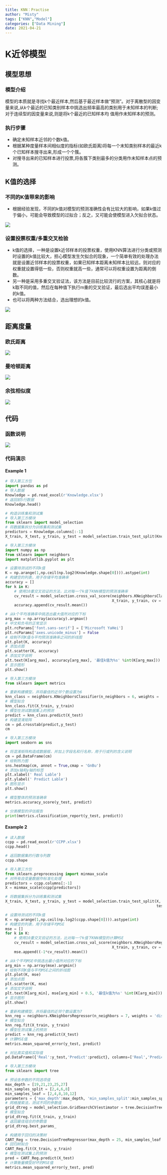 ```yaml
---
title: KNN：Practise
author: "Misty"
tags: ["KNN","Model"]
categories: ["Data Mining"]
date: 2021-04-21
---
```


# K近邻模型

## 模型思想

### 模型介绍

模型的本质就是寻找k个最近样本,然后基于最近样本做“预测”。对于离散型的因变量来说,从k个最近的已知类别样本中挑选出频率最高的类别用于未知样本的判断;对于连续型的因变量来说,则是将k个最近的已知样本均 值用作未知样本的预测。

### 执行步骤

* 确定未知样本近邻的个数k值。
* 根据某种度量样本间相似度的指标(如欧氏距离)将每一个末知类别样本的最近k个已知样本搜寻出来,形成一个个簇。
* 对搜寻出来的已知样本进行投票,将各簇下类别最多的分类用作未知样本点的预测。

## K值的选择

### 不同的K值带来的影响

* 根据经验发现，不同的k值对模型的预测准确性会有比较大的影响，如果k值过于偏小，可能会导致模型的过拟合；反之，又可能会使模型进入欠拟合状态。

![](https://raw.githubusercontent.com/M1styDay/image_hosting/master/hugo_images/20210422171643.png)

### 设置投票权重/多重交叉检验

* k值的选择，一种是设置k近邻样本的投票权重，使用KNN算法进行分类或预测时设置的k值比较大，担心模型发生欠拟合的现象，一个简单有效的处理办法就是设置近邻样本的投票权重，如果已知样本距离未知样本比较远，则对应的权重就设置得低一些，否则权重就高一些，通常可以将权重设置为距离的倒数。
* 另一种是采用多重交叉验证法，该方法是目前比较流行的方案，其核心就是将k取不同的值，然后在每种值下执行m重的交叉验证，最后选出平均误差最小的k值。
* 也可以将两种方法结合，选出理想的k值。

![](https://raw.githubusercontent.com/M1styDay/image_hosting/master/hugo_images/20210422172152.png)

## 距离度量

### 欧氏距离

![](https://raw.githubusercontent.com/M1styDay/image_hosting/master/hugo_images/20210422172330.png)

### 曼哈顿距离

![](https://raw.githubusercontent.com/M1styDay/image_hosting/master/hugo_images/20210422172346.png)

### 余弦相似度

![](https://raw.githubusercontent.com/M1styDay/image_hosting/master/hugo_images/20210422172404.png)

## 代码

### 函数说明

![](https://raw.githubusercontent.com/M1styDay/image_hosting/master/hugo_images/20210422172437.png)

### 代码演示

#### Example 1

```python
# 导入第三方包
import pandas as pd
# 导入数据
Knowledge = pd.read_excel(r'Knowledge.xlsx')
# 返回前5行数据
Knowledge.head()
```


```python
# 构造训练集和测试集
# 导入第三方模块
from sklearn import model_selection
# 将数据集拆分为训练集和测试集
predictors = Knowledge.columns[:-1]
X_train, X_test, y_train, y_test = model_selection.train_test_split(Knowledge[predictors], Knowledge.UNS, test_size = 0.25, random_state = 1234)
```


```python
# 导入第三方模块
import numpy as np
from sklearn import neighbors
import matplotlib.pyplot as plt

# 设置待测试的不同k值
K = np.arange(1,np.ceil(np.log2(Knowledge.shape[0]))).astype(int)
# 构建空的列表，用于存储平均准确率
accuracy = []
for k in K:
    # 使用10重交叉验证的方法，比对每一个k值下KNN模型的预测准确率
    cv_result = model_selection.cross_val_score(neighbors.KNeighborsClassifier(n_neighbors = k, weights = 'distance'), 
                                                X_train, y_train, cv = 10, scoring='accuracy')
    accuracy.append(cv_result.mean())

# 从k个平均准确率中挑选出最大值所对应的下标    
arg_max = np.array(accuracy).argmax()
# 中文和负号的正常显示
plt.rcParams['font.sans-serif'] = ['Microsoft YaHei']
plt.rcParams['axes.unicode_minus'] = False
# 绘制不同K值与平均预测准确率之间的折线图
plt.plot(K, accuracy)
# 添加点图
plt.scatter(K, accuracy)
# 添加文字说明
plt.text(K[arg_max], accuracy[arg_max], '最佳k值为%s' %int(K[arg_max]))
# 显示图形
plt.show()
```


```python
# 导入第三方模块
from sklearn import metrics

# 重新构建模型，并将最佳的近邻个数设置为6
knn_class = neighbors.KNeighborsClassifier(n_neighbors = 6, weights = 'distance')
# 模型拟合
knn_class.fit(X_train, y_train)
# 模型在测试数据集上的预测
predict = knn_class.predict(X_test)
# 构建混淆矩阵
cm = pd.crosstab(predict,y_test)
cm

```


```python
# 导入第三方模块
import seaborn as sns

# 将混淆矩阵构造成数据框，并加上字段名和行名称，用于行或列的含义说明
cm = pd.DataFrame(cm)
# 绘制热力图
sns.heatmap(cm, annot = True,cmap = 'GnBu')
# 添加x轴和y轴的标签
plt.xlabel(' Real Lable')
plt.ylabel(' Predict Lable')
# 图形显示
plt.show()

```


```python
# 模型整体的预测准确率
metrics.accuracy_score(y_test, predict)
```


```python
# 分类模型的评估报告
print(metrics.classification_report(y_test, predict))
```

#### Example 2


```python
# 读入数据
ccpp = pd.read_excel(r'CCPP.xlsx')
ccpp.head()
```


```python
# 返回数据集的行数与列数
ccpp.shape

```


```python
# 导入第三方包
from sklearn.preprocessing import minmax_scale
# 对所有自变量数据作标准化处理
predictors = ccpp.columns[:-1]
X = minmax_scale(ccpp[predictors])

```


```python
# 将数据集拆分为训练集和测试集
X_train, X_test, y_train, y_test = model_selection.train_test_split(X, ccpp.PE, 
                                                                    test_size = 0.25, random_state = 1234)

```


```python
# 设置待测试的不同k值
K = np.arange(1,np.ceil(np.log2(ccpp.shape[0]))).astype(int)
# 构建空的列表，用于存储平均MSE
mse = []
for k in K:
    # 使用10重交叉验证的方法，比对每一个k值下KNN模型的计算MSE
    cv_result = model_selection.cross_val_score(neighbors.KNeighborsRegressor(n_neighbors = k, weights = 'distance'), 
                                                X_train, y_train, cv = 10, scoring='neg_mean_squared_error')
    mse.append((-1*cv_result).mean())

# 从k个平均MSE中挑选出最小值所对应的下标  
arg_min = np.array(mse).argmin()
# 绘制不同K值与平均MSE之间的折线图
plt.plot(K, mse)
# 添加点图
plt.scatter(K, mse)
# 添加文字说明
plt.text(K[arg_min], mse[arg_min] + 0.5, '最佳k值为%s' %int(K[arg_min]))
# 显示图形
plt.show()

```


```python
# 重新构建模型，并将最佳的近邻个数设置为7
knn_reg = neighbors.KNeighborsRegressor(n_neighbors = 7, weights = 'distance')
# 模型拟合
knn_reg.fit(X_train, y_train)
# 模型在测试集上的预测
predict = knn_reg.predict(X_test)
# 计算MSE值
metrics.mean_squared_error(y_test, predict)

```


```python
# 对比真实值和实际值
pd.DataFrame({'Real':y_test,'Predict':predict}, columns=['Real','Predict']).head(10)
```


```python
# 导入第三方模块
from sklearn import tree

# 预设各参数的不同选项值
max_depth = [19,21,23,25,27]
min_samples_split = [2,4,6,8]
min_samples_leaf = [2,4,8,10,12]
parameters = {'max_depth':max_depth, 'min_samples_split':min_samples_split, 'min_samples_leaf':min_samples_leaf}
# 网格搜索法，测试不同的参数值
grid_dtreg = model_selection.GridSearchCV(estimator = tree.DecisionTreeRegressor(), param_grid = parameters, cv=10)
# 模型拟合
grid_dtreg.fit(X_train, y_train)
# 返回最佳组合的参数值
grid_dtreg.best_params_
```

```python
# 构建用于回归的决策树
CART_Reg = tree.DecisionTreeRegressor(max_depth = 25, min_samples_leaf = 10, min_samples_split = 4)
# 回归树拟合
CART_Reg.fit(X_train, y_train)
# 模型在测试集上的预测
pred = CART_Reg.predict(X_test)
# 计算衡量模型好坏的MSE值
metrics.mean_squared_error(y_test, pred)
```


